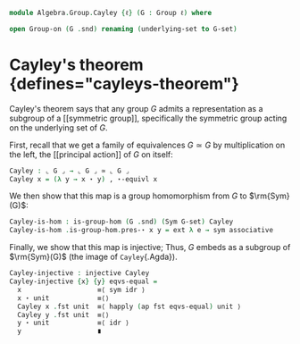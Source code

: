 <!--
```
open import 1Lab.Prelude

open import Algebra.Group.Instances.Symmetric
open import Algebra.Group.Cat.Base
open import Algebra.Group
```
-->

```agda
module Algebra.Group.Cayley {ℓ} (G : Group ℓ) where

open Group-on (G .snd) renaming (underlying-set to G-set)
```

# Cayley's theorem {defines="cayleys-theorem"}

Cayley's theorem says that any group $G$ admits a representation as a
subgroup of a [[symmetric group]], specifically the symmetric group acting
on the underlying set of $G$.

First, recall that we get a family of equivalences $G \simeq G$ by multiplication
on the left, the [[principal action]] of $G$ on itself:

```agda
Cayley : ⌞ G ⌟ → ⌞ G ⌟ ≃ ⌞ G ⌟
Cayley x = (λ y → x ⋆ y) , ⋆-equivl x
```

We then show that this map is a group homomorphism from $G$ to
$\rm{Sym}(G)$:

```agda
Cayley-is-hom : is-group-hom (G .snd) (Sym G-set) Cayley
Cayley-is-hom .is-group-hom.pres-⋆ x y = ext λ e → sym associative
```

Finally, we show that this map is injective; Thus, $G$ embeds as a
subgroup of $\rm{Sym}(G)$ (the image of `Cayley`{.Agda}).

```agda
Cayley-injective : injective Cayley
Cayley-injective {x} {y} eqvs-equal =
  x                   ≡⟨ sym idr ⟩
  x ⋆ unit            ≡⟨⟩
  Cayley x .fst unit  ≡⟨ happly (ap fst eqvs-equal) unit ⟩
  Cayley y .fst unit  ≡⟨⟩
  y ⋆ unit            ≡⟨ idr ⟩
  y                   ∎
```
